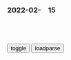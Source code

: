 ### 2022-02-　15

```note
```

<table id="tbc" style="white-space:pre-wrap">
</table>
<button onclick="toggleb()">toggle</button>
<button onclick="loadparse()">loadparse</button>
<br>
<!-- 🌸<br>🍅-　-🍑<hr>🍀 -->
<pre>
<textarea rows="30" cols="100" style="display: none" id="tar">

<h4 style="color:#1E90FF">黄百鸣捡到一本秘籍，这下可以发达了 发财秘籍_哔哩哔哩_bilibili</h4>
https://www.bilibili.com/video/av797023517/

<font size="1" style="color:#DCDCDC">2022/2/15 下午10:14:55</font>

<h4 style="color:#1E90FF">求黄百鸣的《发达秘籍》里面的短语！</h4>
https://wenwen.soso.com/z/q612071907.htm

1）把握机会，埋没良心；
（2）黑锅不背，困难要推；
（3）是非最好做人情，升职全凭耍阴谋；
（4）关心sh漏洞，建设自己钱包；
（5）好话多说，马屁勤拍；
（6）狐假虎威，以虎制狼。

<font size="1" style="color:#DCDCDC">2022/2/15 下午10:18:34</font>

<h4 style="color:#1E90FF">快来，给你看我新买的夜光手表</h4>
https://www.sohu.com/a/145788439_393499

▼就业压力大 竞争太激烈了！
http://img.mp.itc.cn/upload/20170603/05bfd7fcffda40f5be8e1caafcceced5_th.jpg

<font size="1" style="color:#DCDCDC">2022/2/15 下午9:53:13</font>

<h4 style="color:#1E90FF">这什么地方 招老太太 老太太十五元 都是老太太 干什么的_网易订阅</h4>
https://www.163.com/dy/article/D6DQSQLG0529Q85V.html

http://dingyue.ws.126.net/BZMjNYVfWaNAehQKAnfVGiE7PDZBxUJEuaxAP8=bSElTR1514082782384.gif
http://dingyue.ws.126.net/1R317JMj5wyGW5xHpjK0xNosqT4QZXsedp1IMncNP58JU1514082757710compressflag.jpeg

<font size="1" style="color:#DCDCDC">2022/2/15 下午9:52:12</font>

<h4 style="color:#1E90FF">表达孤独和失望的文案|文案|喝醉|孤独</h4>
https://xw.qq.com/cmsid/20200912A0H4FW00

3. 每次喝醉了还能安全回家，你以为那是你的超能力，其实那只是因为孤独。是孤独让你强大。喝醉而不能自理的人，其实都是在借酒撒娇。当你知道你喝得再醉也无人在意的时候，不管喝得多醉，你都会坚持着，直到踏进家门关好门，才会瘫软下来不省人事。

<font size="1" style="color:#DCDCDC">2022/2/15 下午8:46:10</font>

<h4 style="color:#1E90FF">康熙私访记：康熙要铺床，还不让放下帘子，宜妃害羞：这大白天,影视,历史片,好看视频</h4>
https://haokan.baidu.com/v?vid=9735831170498335696&sfrom=baidu-feed

蠢关冤人死，无赖免死牌。

d说我很帅E5oUd
这是乾隆终于得到了罗锅媳妇

　otabaoyong
看看我新买的夜光表。

<font size="1" style="color:#DCDCDC">2022/2/15 下午3:56:33</font>

<h4 style="color:#1E90FF">美g为何鼓噪俄乌战争阴云？ 美前议员：为了私利军工复合体期待战争</h4>
https://export.shobserver.com/baijiahao/html/452109.html

<font size="1" style="color:#DCDCDC">2022/2/15 下午2:12:31</font>

<h2 style="color:#1E90FF">切尔诺贝利爆炸中荒唐一幕，苏联高层蒙在鼓里，竟是通过瑞典得知,历史,zg历史,好看视频</h4>
https://haokan.baidu.com/v?vid=4927707028648216070&sfrom=baidu-feed

<font size="1" style="color:#DCDCDC">2022/2/15 下午1:32:32</font>

<h4 style="color:#1E90FF">收到网友发来杨某侠和董志m陈旧结婚证照片（图1），</h4>
https://mbd.baidu.com/newspage/data/dtlandingsuper?nid=dt_4493716646676316267&sourceFrom=pc_feedlist_dt

b度网友42bd498
万年历上查一查，结婚这一天是星期日。周末加班拿的证，看来有背景呀。
41分钟前

777p渡众生
糟糕，这届网m不好糊弄了！掩饰的人能不能走点心啊！

<font size="1" style="color:#DCDCDC">2022/2/15 下午1:29:08</font>

<h4 style="color:#1E90FF">杨涟向外宣传魏忠贤24条罪证，魏忠贤得知后：我要收拾他,历史,zg历史,好看视频</h4>
https://haokan.baidu.com/v?vid=5165100839143443040&sfrom=baidu-feed

杨涟向外宣传魏忠贤24条罪证，魏忠贤得知后：我要收拾他,历史,中国历史,好看视频

<font size="1" style="color:#DCDCDC">2022/2/15 下午1:26:56</font>

<h4 style="color:#1E90FF">“营销鬼才”可口可乐，“抱准”纳粹大腿，二战期间销售100亿瓶|可口可乐公司|美g_网易订阅</h4>
https://www.163.com/dy/article/FCVSK3MB054545G1.html

<font size="1" style="color:#DCDCDC">2022/2/15 上午11:19:33</font>

<h4 style="color:#1E90FF">可口可乐左右逢源：征服纳粹德gd卫军(1)</h4>
https://www.sohu.com/a/109734110_120802

作为美g文化的象征之一，可口可l
向恶名昭彰的纳粹德g提供生产技术。

在首席执行官马克思·凯斯的领导下，可口可乐德g有限公司与希特勒一拍即合，开始在德占区修建瓶装厂。这些工厂使用了奴工，强p他们劳动。

<font size="1" style="color:#DCDCDC">2022/2/15 上午11:15:09</font>

<h4 style="color:#1E90FF">肯德基母公司拟分拆zg业务 百胜zg将"独立"</h4>
https://finance.huanqiu.com/article/9CaKrnJQL3m

在这里不得不夸一夸可口可乐德g分部的高管，真的是“营销鬼才”，第一时间“抱准”了纳粹的大腿。

当时，希特勒的肖像占据了德g报纸的头版头条，
而当希特勒的发言充斥着整个德g的电台时，可口可乐就在元s发言的中场休息事件，插播自己的广告。

希特勒提出了“一个m族，一个帝g，一个元s”的宣传语时，可口可乐就把自己的广告词改成了“一个m族，一个帝g，一杯可乐”。
一度当德g人以为可口可乐是德g的m族品牌。

<font size="1" style="color:#DCDCDC">2022/2/15 上午11:04:33</font>

<h4 style="color:#1E90FF">肯德基又要“卖身”？这次可能要成为“m族品牌”了</h4>
https://baijiahao.baidu.com/s?id=1607951059540361952&wfr=spider&for=pc

<font size="1" style="color:#DCDCDC">2022/2/15 上午11:05:02</font>

<h4 style="color:#1E90FF">麦当劳一夜变g企 “洋快餐”到底经历了什么？_创投时报</h4>
http://www.ctsbw.com/article/12580.html

<font size="1" style="color:#DCDCDC">2022/2/15 上午11:07:31</font>

<h4 style="color:#1E90FF">麦当劳zg独立发展一年 开店300家加速本土化</h4>
https://baijiahao.baidu.com/s?id=1608715326108744178&wfr=spider&for=pc

<font size="1" style="color:#DCDCDC">2022/2/15 上午11:02:39</font>

<h4 style="color:#1E90FF">特斯拉zg离独立还有多久？</h4>
https://mbd.baidu.com/newspage/data/landingsuper?context=%7B%22nid%22%3A%22news_9463956098750573404%22%7D&n_type=-1&p_from=-1

<font size="1" style="color:#DCDCDC">2022/2/15 上午11:01:28</font>

<h4 style="color:#1E90FF">上h迪士n合作模式大揭秘！看完这篇你就懂了</h4>
https://www.sohu.com/a/132105113_481787

z美双方均以现金入股，
申d集团和迪士n公司在业主公司中按照出资比例各占57%和43%的股q，双方按股权比例分享利润，

<font size="1" style="color:#DCDCDC">2022/2/15 上午11:28:16</font>

<h4 style="color:#1E90FF">电脑病毒“销声匿迹”？其实它只是“换对象”了</h4>
https://mbd.baidu.com/newspage/data/landingsuper?context=%7B%22nid%22%3A%22news_10178563808480868333%22%7D&n_type=-1&p_from=-1

而当杀毒软件变成“广告制造机”的时候，垃圾桶就变成了其最终的归宿。

电脑病毒的可怕性在于其具有自我复制和传播的能力，这使得其攻击目标不局限于单独个体，而是能够像传染病一样进行群体攻击。

黑客也得赚钱

专业的黑客将病毒作为赚钱工具，他们会用病毒攻击大型企业来进行勒索盈利。更专业的病毒则是掌握在gj层面，

w是一只鱼了0
以前电脑病毒很多是杀毒软件自己制造出来的，就像贼喊捉贼

<font size="1" style="color:#DCDCDC">2022/2/15 上午10:49:22</font>

<h4>把杀生院祁荒盘出包浆_哔哩哔哩_bilibili</h4>
https://www.bilibili.com/video/BV1sW411W7i9

https://i2.hdslb.com/bfs/archive/74815663ff14c4b46aad3fb6f534157dd91812ce.jpg
https://i1.hdslb.com/bfs/archive/fc7067570e233af757d91ce0ee329e5055505d2a.jpg

<font size="1" style="color:#DCDCDC">2022/2/15 上午10:17:52</font>

<h3 style="color:#1E90FF">人类审美的起源，原来和性也有关？</h4>
https://mbd.baidu.com/newspage/data/landingsuper?context=%7B%22nid%22%3A%22news_10212261250160120675%22%7D&n_type=-1&p_from=-1

为了应对各种环境问题，人类的大脑不得不处理大量的信息，并逐渐形成有利于自身生存和繁衍的认知算法和情感模式，人类的审美和行为的背后其实带有深刻的进化烙印 [1]。

进化美学告诉我们，人类美感的产生是人类起源和进化的产物，与人类对性、食物和安全的需要密切相关。

研究发现，无论是男性还是女性，那些匀称、不胖不瘦的脸型被认为是最美的 [2]。在体型上，男性往往喜欢沙漏型这一富有生育力象征的身材 [3]。而女性则喜欢倒三角型身材，也就是宽肩、细臀，有结实肌肉的男性，这样的身材是力量的体现，也是男性睾酮素的产物 [4]。人体审美源于人类的生殖需求，

食物和水是人类生存最根本的需求。人类大量的审美偏好都与食物需求有关 [5]。当我们面对一个鲜艳饱满的好苹果时，我们普遍觉得它是美的，面对一个腐烂发霉的坏苹果，我们一致觉得它丑。

孕妇的妊娠反应，被认为也是一种进化适应。孕妇对食物特别敏感，尤其闻到变质的肉类，常常引发呕吐。呕吐反应可以阻止毒素进入孕妇血液，从而保证胎儿的生长不受侵害。

为了躲避敌害，人类进化出了恐惧和焦虑情绪。这些让人类恐惧的对象包括：蛇、蜘蛛、悬崖、密集、陌生人等等。
即便从来没有见过蛇和蜘蛛的婴幼儿，在面对一张蛇和蜘蛛的照片时，也表现出了恐惧反应。

新西兰著名的进化美学家丹尼斯·丹顿在他的《艺术本能》举过一个例子，他为了吓跑窗外聚集不散、吵闹不休的鸽子，买了一条橡皮蛇放在窗台上。那些鸽子聚拢过来，当看到蛇的一刹那，马上就惊恐地飞开了，然后不再回来。新西兰并没有蛇，但这些欧洲的鸽子，虽然在新西兰已经生存繁衍了几百代了，它们祖先对蛇类的恐惧依然铭刻在基因之中 [8]。

<font size="1" style="color:#DCDCDC">2022/2/15 上午10:07:03</font>

点亮一盏花灯
https://www.bing.com/th?id=OHR.Latern2022_ZH-CN0112710917_tmb.jpg

</textarea>
</pre>
<!-- 🍀<br>🍑-　-🍅<hr>🌸 -->

```tip
```

<script src="https://cdn.jsdelivr.net/npm/jquery@3.5.1/dist/jquery.min.js"></script>

<link rel="stylesheet" href="https://cdn.jsdelivr.net/gh/fancyapps/fancybox@3.5.7/dist/jquery.fancybox.min.css" />
<script src="https://cdn.jsdelivr.net/gh/fancyapps/fancybox@3.5.7/dist/jquery.fancybox.min.js"></script>

<script type="text/javascript">

var __urlRegex = /(\b(https?|ftp|file):\/\/[-A-Z0-9+&@#\/%?=~_|!:,.;]*[-A-Z0-9+&@#\/%=~_|])/ig;
var __imgRegex = /\.(?:jpe?g|gif|png|webp)$/i;

loadparse();

function parseURL($string){

    var exp = __urlRegex;
    return $string.replace(exp,function(match){
            __imgRegex.lastIndex=0;
            if(__imgRegex.test(match)){
                return '<a data-fancybox="gallery" href="' + match.replace("/p=700", "")
                 + '"><img src="' + match.replace("/p=700", "/p=160x200")+'" width="64"></a>';
            }
            else{
                return '<a href="' + match + '" target="_blank">' + match + '</a>';
            }
        }
    );
}

function loadparse() {
  tbc.innerHTML = parseURL(tar.value);
}

function toggleb() {
  var x = document.getElementById("tar");
  if (x.style.display === "none") {
    x.style.display = "";
  } else {
    x.style.display = "none";
  }
}

</script>
